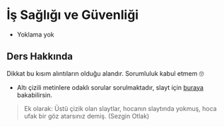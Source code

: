 # İş Sağlığı ve Güvenliği

- Yoklama yok

## Ders Hakkında

Dikkat bu kısım alıntıların olduğu alandır. Sorumluluk kabul etmem 🙄

- Altı çizili metinlere odaklı sorular sorulmaktadır, slayt için [buraya](https://drive.google.com/drive/folders/1EvMxcuTUwLL_RTXq_ywnMHkymD9lZ9NQ) bakabilirsin.

> Ek olarak: Üstü çizik olan slaytlar, hocanın slaytında yokmuş, hoca ufak bir göz atarsınız demiş. (Sezgin Otlak)